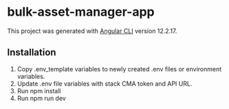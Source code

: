 # bulk-asset-manager-app

This project was generated with [Angular CLI](https://github.com/angular/angular-cli) version 12.2.17.

## Installation

1. Copy .env_template variables to newly created .env files or environment variables.
2. Update .env file variables with stack CMA token and API URL.
3. Run npm install
4. Run npm run dev
